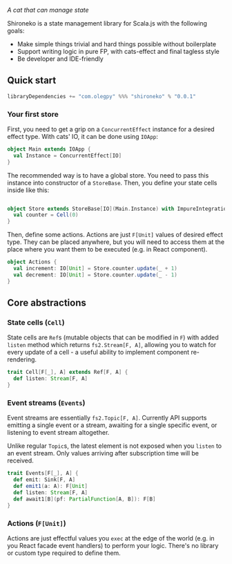 *A cat that can manage state*

Shironeko is a state management library for Scala.js with the following goals:

- Make simple things trivial and hard things possible without boilerplate
- Support writing logic in pure FP, with cats-effect and final tagless style
- Be developer and IDE-friendly

## Quick start

```scala
libraryDependencies += "com.olegpy" %%% "shironeko" % "0.0.1"
```

### Your first store
First, you need to get a grip on a `ConcurrentEffect` instance for a desired effect type. With cats' IO, it can be done using `IOApp`:

```scala
object Main extends IOApp {
  val Instance = ConcurrentEffect[IO]
}
```

The recommended way is to have a global store. You need to pass this instance into constructor of a `StoreBase`. Then, you define your state cells inside like this:

```scala

object Store extends StoreBase[IO](Main.Instance) with ImpureIntegration[IO] {
  val counter = Cell(0)
}

```

Then, define some actions. Actions are just `F[Unit]` values of desired effect type. They can be placed anywhere, but you will need to access them at the place where you want them to be executed (e.g. in React component).

```scala
object Actions {
  val increment: IO[Unit] = Store.counter.update(_ + 1)
  val decrement: IO[Unit] = Store.counter.update(_ - 1)
}
```

## Core abstractions
### State cells (`Cell`)
State cells are `Ref`s (mutable objects that can be modified in `F`) with added `listen` method which returns `fs2.Stream[F, A]`, allowing you to watch for every update of a cell - a useful ability to implement component re-rendering. 

```scala
trait Cell[F[_], A] extends Ref[F, A] {
  def listen: Stream[F, A]
}
```

### Event streams (`Events`)
Event streams are essentially `fs2.Topic[F, A]`. Currently API supports emitting a single event or a stream, awaiting for a single specific event, or listening to event stream altogether.

Unlike regular `Topic`s, the latest element is not exposed when you `listen` to an event stream. Only values arriving after subscription time will be received.

```scala
trait Events[F[_], A] {
  def emit: Sink[F, A]
  def emit1(a: A): F[Unit]
  def listen: Stream[F, A]
  def await1[B](pf: PartialFunction[A, B]): F[B]
}
```

### Actions (`F[Unit]`)
Actions are just effectful values you `exec` at the edge of the world (e.g. in you React facade event handlers) to perform your logic. There's no library or custom type required to define them.
